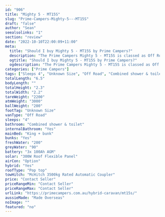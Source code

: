 ```yaml
---
id: "906"
title: "Mighty 5 - MT15S"
slug: "Prime-Campers-Mighty-5---MT15S"
draft: "false"
author: "Sean"
seealsolinks: "1"
section: "review"
date: "2022-10-10T22:00:09+11:00"
meta:
  title: "Should I buy Mighty 5 - MT15S by Prime Campers?"
  description: "The Prime Campers Mighty 5 - MT15S is classed as Off Road, and sleeps 4 people. It is Made Overseas and comes in at Unknown Size. It generally has Combined shower & toilet."
  ogtitle: "Should I buy Mighty 5 - MT15S by Prime Campers?"
  ogdescription: "The Prime Campers Mighty 5 - MT15S is classed as Off Road, and sleeps 4 people. It is Made Overseas and comes in at Unknown Size. It generally has Combined shower & toilet."
categories: ["Prime Campers"]
tags: ["Sleeps 4", "Unknown Size", "Off Road", "Combined shower & toilet", "Pop top", "Price Unknown"]
totalLength: "6.5"
bodyLength: ""
totalHeight: "2.3"
totalWidth: "2.2"
tareWeight: "2200"
atmWeight: "3000"
ballWeight: "200"
footTag: "Unknown Size"
vanType: "Off Road"
sleeps: "4"
bathroom: "Combined shower & toilet"
internalBathroom: "Yes"
mainBed: "King + bunk"
bunks: "Yes"
freshWater: "200"
greyWater: "90"
battery: "3x 100Ah AGM"
solar: "300W Roof Flexible Panel"
airCon: "Option"
hybrid: "Yes"
roofType: "Pop top"
towHitch: "McHitch 3500kg Rated Automatic Coupler"
price: "Contact Seller"
priceRangeMin: "Contact Seller"
priceRangeMax: "Contact Seller"
urlLink: "https://primecampers.com.au/hybrid-caravan/mt15s/"
aussieMade: "Made Overseas"
noImage: ""
featured: "no"
---
```

